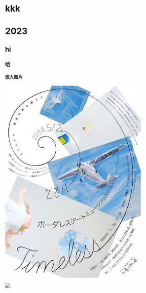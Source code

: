 # kkk
# 2023
## hi
### 哈
#### 嵌入图片
![](img/kk.jpg)

![](https://www.zju.edu.cn/_upload/article/images/c3/98/1fb1d281492eb477a098ef7a2901/6d8d432f-56ac-47eb-b22d-a23b103aed01.png)
